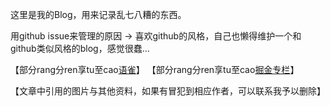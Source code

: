这里是我的Blog，用来记录乱七八糟的东西。

用github issue来管理的原因 -> 喜欢github的风格，自己也懒得维护一个和github类似风格的blog，感觉很蠢...

【部分rang分ren享tu至cao[语雀](https://www.yuque.com/u84057/hcgngk)】
【部分rang分ren享tu至cao[掘金专栏](https://juejin.im/user/596c14006fb9a06bab3d4dce/posts)】

【文章中引用的图片与其他资料，如果有冒犯到相应作者，可以联系我予以删除】
